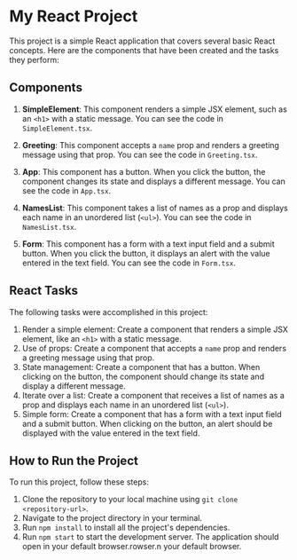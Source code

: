 # My React Project

This project is a simple React application that covers several basic React concepts. Here are the components that have been created and the tasks they perform:

## Components

1. **SimpleElement**: This component renders a simple JSX element, such as an `<h1>` with a static message. You can see the code in `SimpleElement.tsx`.

2. **Greeting**: This component accepts a `name` prop and renders a greeting message using that prop. You can see the code in `Greeting.tsx`.

3. **App**: This component has a button. When you click the button, the component changes its state and displays a different message. You can see the code in `App.tsx`.

4. **NamesList**: This component takes a list of names as a prop and displays each name in an unordered list (`<ul>`). You can see the code in `NamesList.tsx`.

5. **Form**: This component has a form with a text input field and a submit button. When you click the button, it displays an alert with the value entered in the text field. You can see the code in `Form.tsx`.

## React Tasks

The following tasks were accomplished in this project:

1. Render a simple element: Create a component that renders a simple JSX element, like an `<h1>` with a static message.
2. Use of props: Create a component that accepts a `name` prop and renders a greeting message using that prop.
3. State management: Create a component that has a button. When clicking on the button, the component should change its state and display a different message.
4. Iterate over a list: Create a component that receives a list of names as a prop and displays each name in an unordered list (`<ul>`).
5. Simple form: Create a component that has a form with a text input field and a submit button. When clicking on the button, an alert should be displayed with the value entered in the text field.

## How to Run the Project

To run this project, follow these steps:

1. Clone the repository to your local machine using `git clone <repository-url>`.
2. Navigate to the project directory in your terminal.
3. Run `npm install` to install all the project's dependencies.
4. Run `npm start` to start the development server. The application should open in your default browser.rowser.n your default browser.